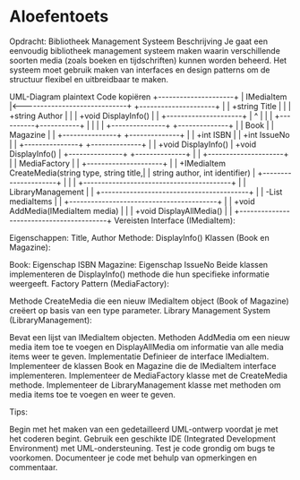 # AIoefentoets
Opdracht: Bibliotheek Management Systeem
Beschrijving
Je gaat een eenvoudig bibliotheek management systeem maken waarin verschillende soorten media (zoals boeken en tijdschriften) kunnen worden beheerd. Het systeem moet gebruik maken van interfaces en design patterns om de structuur flexibel en uitbreidbaar te maken.

UML-Diagram
plaintext
Code kopiëren
  +---------------------+
  |    IMediaItem       |<-----------------------------+
  +---------------------+                              |
  | +string Title       |                              |
  | +string Author      |                              |
  | +void DisplayInfo() |                              |
  +---------------------+                              |
             ^                                        |
             |                                        |
  +----------+-----------+                            |
  |                      |                            |
+---------------+     +--------------+                |
|    Book       |     | Magazine     |                |
+---------------+     +--------------+                |
| +int ISBN     |     | +int IssueNo |                |
+---------------+     +--------------+                |
| +void DisplayInfo() | +void DisplayInfo()           |
+---------------+     +--------------+                |
                                                      |
  +---------------------+                             |
  |   MediaFactory      |                             |
  +---------------------+                             |
  | +IMediaItem CreateMedia(string type, string title,| 
  |   string author, int identifier)                 |
  +---------------------+                             |
                                                      |
                                                      |
  +-----------------------------------------+         |
  |          LibraryManagement              |         |
  +-----------------------------------------+         |
  | -List<IMediaItem> mediaItems            |         |
  +-----------------------------------------+         |
  | +void AddMedia(IMediaItem media)        |         |
  | +void DisplayAllMedia()                 |         |
  +-----------------------------------------+
Vereisten
Interface (IMediaItem):

Eigenschappen: Title, Author
Methode: DisplayInfo()
Klassen (Book en Magazine):

Book: Eigenschap ISBN
Magazine: Eigenschap IssueNo
Beide klassen implementeren de DisplayInfo() methode die hun specifieke informatie weergeeft.
Factory Pattern (MediaFactory):

Methode CreateMedia die een nieuw IMediaItem object (Book of Magazine) creëert op basis van een type parameter.
Library Management System (LibraryManagement):

Bevat een lijst van IMediaItem objecten.
Methoden AddMedia om een nieuw media item toe te voegen en DisplayAllMedia om informatie van alle media items weer te geven.
Implementatie
Definieer de interface IMediaItem.
Implementeer de klassen Book en Magazine die de IMediaItem interface implementeren.
Implementeer de MediaFactory klasse met de CreateMedia methode.
Implementeer de LibraryManagement klasse met methoden om media items toe te voegen en weer te geven.

Tips:

Begin met het maken van een gedetailleerd UML-ontwerp voordat je met het coderen begint.
Gebruik een geschikte IDE (Integrated Development Environment) met UML-ondersteuning.
Test je code grondig om bugs te voorkomen.
Documenteer je code met behulp van opmerkingen en commentaar.
